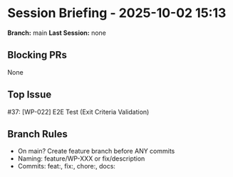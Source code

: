 # Session Briefing - 2025-10-02 15:13

**Branch:** main
**Last Session:** none

## Blocking PRs
None

## Top Issue
#37: [WP-022] E2E Test (Exit Criteria Validation)

## Branch Rules
- On main? Create feature branch before ANY commits
- Naming: feature/WP-XXX or fix/description
- Commits: feat:, fix:, chore:, docs:
